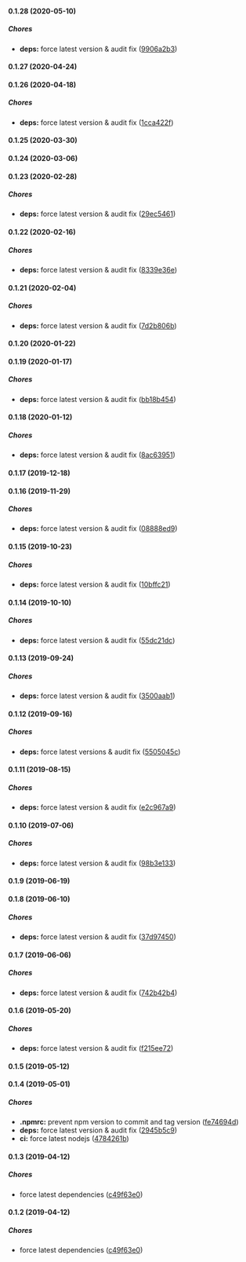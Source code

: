 #### 0.1.28 (2020-05-10)

##### Chores

* **deps:**  force latest version & audit fix ([9906a2b3](https://github.com/lykmapipo/express-request-extra/commit/9906a2b3773181a4be447af53b5381f56cad875d))

#### 0.1.27 (2020-04-24)

#### 0.1.26 (2020-04-18)

##### Chores

* **deps:**  force latest version & audit fix ([1cca422f](https://github.com/lykmapipo/express-request-extra/commit/1cca422f3704003e94e638217f6ac32e254d53f9))

#### 0.1.25 (2020-03-30)

#### 0.1.24 (2020-03-06)

#### 0.1.23 (2020-02-28)

##### Chores

* **deps:**  force latest version & audit fix ([29ec5461](https://github.com/lykmapipo/express-request-extra/commit/29ec54617ed0c098c0cccf8384d9d72b5db52a5e))

#### 0.1.22 (2020-02-16)

##### Chores

* **deps:**  force latest version & audit fix ([8339e36e](https://github.com/lykmapipo/express-request-extra/commit/8339e36e926f281b86af22b3df53c775f2d22fec))

#### 0.1.21 (2020-02-04)

##### Chores

* **deps:**  force latest version & audit fix ([7d2b806b](https://github.com/lykmapipo/express-request-extra/commit/7d2b806bf9798c195b716041ef15e1557fcf184b))

#### 0.1.20 (2020-01-22)

#### 0.1.19 (2020-01-17)

##### Chores

* **deps:**  force latest version & audit fix ([bb18b454](https://github.com/lykmapipo/express-request-extra/commit/bb18b454eaf0822857fcc50f68df37b4afea5752))

#### 0.1.18 (2020-01-12)

##### Chores

* **deps:**  force latest version & audit fix ([8ac63951](https://github.com/lykmapipo/express-request-extra/commit/8ac63951f1d0597cc166a9d1feab1db2976dfdce))

#### 0.1.17 (2019-12-18)

#### 0.1.16 (2019-11-29)

##### Chores

* **deps:**  force latest version & audit fix ([08888ed9](https://github.com/lykmapipo/express-request-extra/commit/08888ed9b114d03147988ac2d7099dfd7dbcb95e))

#### 0.1.15 (2019-10-23)

##### Chores

* **deps:**  force latest version & audit fix ([10bffc21](https://github.com/lykmapipo/express-request-extra/commit/10bffc21225d1cccfcbce0b24aa7bca74145f72f))

#### 0.1.14 (2019-10-10)

##### Chores

* **deps:**  force latest version & audit fix ([55dc21dc](https://github.com/lykmapipo/express-request-extra/commit/55dc21dccade750c66f9b995a23d9ffd0901c52b))

#### 0.1.13 (2019-09-24)

##### Chores

* **deps:**  force latest version & audit fix ([3500aab1](https://github.com/lykmapipo/express-request-extra/commit/3500aab1f91c77a556f7ed5fc46a8ff663edf46c))

#### 0.1.12 (2019-09-16)

##### Chores

* **deps:**  force latest versions & audit fix ([5505045c](https://github.com/lykmapipo/express-request-extra/commit/5505045caad7e21564aba085e9be6dc1afec5025))

#### 0.1.11 (2019-08-15)

##### Chores

* **deps:**  force latest version & audit fix ([e2c967a9](https://github.com/lykmapipo/express-request-extra/commit/e2c967a99cc1ad7516eac7b37dbf2a30a77fba56))

#### 0.1.10 (2019-07-06)

##### Chores

* **deps:**  force latest version & audit fix ([98b3e133](https://github.com/lykmapipo/express-request-extra/commit/98b3e133e97bf4998fe3dc2880ec9cc64559986f))

#### 0.1.9 (2019-06-19)

#### 0.1.8 (2019-06-10)

##### Chores

* **deps:**  force latest version & audit fix ([37d97450](https://github.com/lykmapipo/express-request-extra/commit/37d97450255698232b50aa33308edc27cc22ec5b))

#### 0.1.7 (2019-06-06)

##### Chores

* **deps:**  force latest version & audit fix ([742b42b4](https://github.com/lykmapipo/express-request-extra/commit/742b42b40a636dc9d1397f1aa3a914260d247f01))

#### 0.1.6 (2019-05-20)

##### Chores

* **deps:**  force latest version & audit fix ([f215ee72](https://github.com/lykmapipo/express-request-extra/commit/f215ee7288effa2cf2f339909775c6f7b7b82b26))

#### 0.1.5 (2019-05-12)

#### 0.1.4 (2019-05-01)

##### Chores

* **.npmrc:**  prevent npm version to commit and tag version ([fe74694d](https://github.com/lykmapipo/express-request-extra/commit/fe74694d9f454f71f6c712f15e5466f66f655941))
* **deps:**  force latest version & audit fix ([2945b5c9](https://github.com/lykmapipo/express-request-extra/commit/2945b5c9fe10ff3ea619a20240c97d72a750b769))
* **ci:**  force latest nodejs ([4784261b](https://github.com/lykmapipo/express-request-extra/commit/4784261b18ddb43feb2f55357e10d29c7defb91b))

#### 0.1.3 (2019-04-12)

##### Chores

*  force latest dependencies ([c49f63e0](https://github.com/lykmapipo/express-request-extra/commit/c49f63e00a6883835d743716e7d542097ba39131))

#### 0.1.2 (2019-04-12)

##### Chores

*  force latest dependencies ([c49f63e0](https://github.com/lykmapipo/express-request-extra/commit/c49f63e00a6883835d743716e7d542097ba39131))

